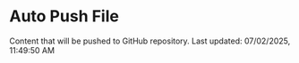 # Auto Push File

Content that will be pushed to GitHub repository.
Last updated: 07/02/2025, 11:49:50 AM